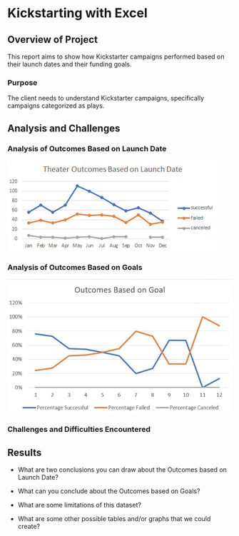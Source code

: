 # Kickstarting with Excel

## Overview of Project
This report aims to show how Kickstarter campaigns performed based on their launch dates and their funding goals. 
### Purpose
The client needs to understand Kickstarter campaigns, specifically campaigns categorized as plays. 
## Analysis and Challenges

### Analysis of Outcomes Based on Launch Date

![](Theater_Outcomes_vs_Launch.png)

### Analysis of Outcomes Based on Goals

![](Outcomes_vs_Goals.png)

### Challenges and Difficulties Encountered

## Results

- What are two conclusions you can draw about the Outcomes based on Launch Date?

- What can you conclude about the Outcomes based on Goals?

- What are some limitations of this dataset?

- What are some other possible tables and/or graphs that we could create?
